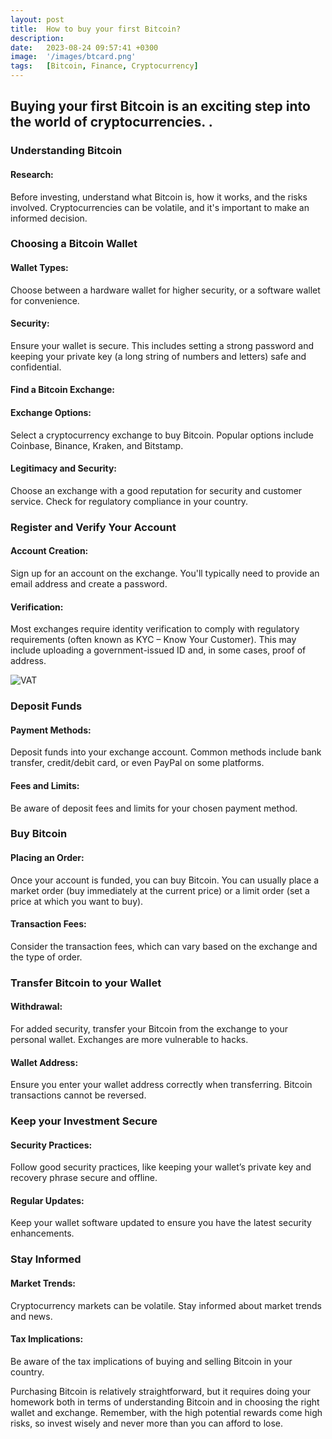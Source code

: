 ```yaml
---
layout: post
title:  How to buy your first Bitcoin?
description:
date:   2023-08-24 09:57:41 +0300
image:  '/images/btcard.png'
tags:   [Bitcoin, Finance, Cryptocurrency]
---
```


## Buying your first Bitcoin is an exciting step into the world of cryptocurrencies. .

### Understanding Bitcoin 

#### Research: 
Before investing, understand what Bitcoin is, how it works, and the risks involved. Cryptocurrencies can be volatile, and it's important to make an informed decision.

### Choosing a Bitcoin Wallet 

#### Wallet Types: 
Choose between a hardware wallet for higher security, or a software wallet for convenience.

#### Security: 
Ensure your wallet is secure. This includes setting a strong password and keeping your private key (a long string of numbers and letters) safe and confidential.


#### Find a Bitcoin Exchange: 

#### Exchange Options: 
Select a cryptocurrency exchange to buy Bitcoin. Popular options include Coinbase, Binance, Kraken, and Bitstamp.

#### Legitimacy and Security: 
Choose an exchange with a good reputation for security and customer service. Check for regulatory compliance in your country.


### Register and Verify Your Account

#### Account Creation: 
Sign up for an account on the exchange. You'll typically need to provide an email address and create a password.

#### Verification: 
Most exchanges require identity verification to comply with regulatory requirements (often known as KYC – Know Your Customer). This may include uploading a government-issued ID and, in some cases, proof of address.



![VAT]({{site.baseurl}}/images/coinbase.png)

### Deposit Funds

#### Payment Methods: 
Deposit funds into your exchange account. Common methods include bank transfer, credit/debit card, or even PayPal on some platforms.

#### Fees and Limits: 
Be aware of deposit fees and limits for your chosen payment method.


### Buy Bitcoin

#### Placing an Order: 
Once your account is funded, you can buy Bitcoin. You can usually place a market order (buy immediately at the current price) or a limit order (set a price at which you want to buy).

#### Transaction Fees: 
Consider the transaction fees, which can vary based on the exchange and the type of order.


### Transfer Bitcoin to your Wallet

#### Withdrawal: 
For added security, transfer your Bitcoin from the exchange to your personal wallet. Exchanges are more vulnerable to hacks.

#### Wallet Address: 
Ensure you enter your wallet address correctly when transferring. Bitcoin transactions cannot be reversed.


### Keep your Investment Secure

#### Security Practices: 
Follow good security practices, like keeping your wallet’s private key and recovery phrase secure and offline.

#### Regular Updates: 
Keep your wallet software updated to ensure you have the latest security enhancements.


### Stay Informed

#### Market Trends: 
Cryptocurrency markets can be volatile. Stay informed about market trends and news.

#### Tax Implications: 
Be aware of the tax implications of buying and selling Bitcoin in your country.

Purchasing Bitcoin is relatively straightforward, but it requires doing your homework both in terms of understanding Bitcoin and in choosing the right wallet and exchange. Remember, with the high potential rewards come high risks, so invest wisely and never more than you can afford to lose.
